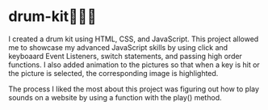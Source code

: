# drum-kit🥁🥁🥁
I created a drum kit using HTML, CSS, and JavaScript. This project allowed me to showcase my advanced JavaScript skills by using click and keyboaard Event Listeners, switch statements, and passing high order functions. I also added animation to the pictures so that when a key is hit or the picture is selected, the corresponding image is highlighted.

The process I liked the most about this project was figuring out how to play sounds on a website by using a function with the play() method.
